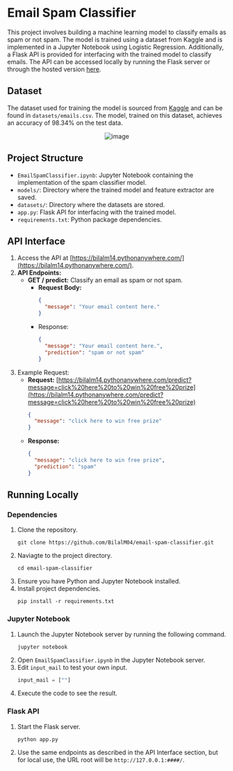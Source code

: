 # Email Spam Classifier

This project involves building a machine learning model to classify emails as spam or not spam. The model is trained using a dataset from Kaggle and is implemented in a Jupyter Notebook using Logistic Regression. Additionally, a Flask API is provided for interfacing with the trained model to classify emails. The API can be accessed locally by running the Flask server or through the hosted version [here](https://bilalm14.pythonanywhere.com/predict?message=). 

## Dataset 

The dataset used for training the model is sourced from [Kaggle](https://www.kaggle.com/datasets/jackksoncsie/spam-email-dataset?resource=download) and can be found in `datasets/emails.csv`. The model, trained on this dataset, achieves an accuracy of 98.34% on the test data.

<div align="center">

![image](https://github.com/user-attachments/assets/1351fe99-8061-42b8-8ee8-87d4cc907ae5)

</div>

## Project Structure

- `EmailSpamClassifier.ipynb`: Jupyter Notebook containing the implementation of the spam classifier model.
- `models/`: Directory where the trained model and feature extractor are saved.
- `datasets/`: Directory where the datasets are stored.
- `app.py`: Flask API for interfacing with the trained model.
- `requirements.txt`: Python package dependencies.

## API Interface

1. Access the API at [https://bilalm14.pythonanywhere.com/](https://bilalm14.pythonanywhere.com/).
2. **API Endpoints:**
   - **GET / predict:** Classify an email as spam or not spam.
     - **Request Body:**
       ```json
       {
         "message": "Your email content here."
       }
       ```
     - Response:
       ```json
       {
         "message": "Your email content here.",
         "prediction": "spam or not spam"
       }
       ```
3. Example Request:
   - **Request:** [https://bilalm14.pythonanywhere.com/predict?message=click%20here%20to%20win%20free%20prize](https://bilalm14.pythonanywhere.com/predict?message=click%20here%20to%20win%20free%20prize)
      ```json
      {
        "message": "click here to win free prize"
      }
      ```
   - **Response:**
     ```json
     {
       "message": "click here to win free prize",
       "prediction": "spam"
     }
     ```

## Running Locally

### Dependencies

1. Clone the repository.
   ```
   git clone https://github.com/BilalM04/email-spam-classifier.git
   ```
2. Naviagte to the project directory.
   ```
   cd email-spam-classifier
   ```
3. Ensure you have Python and Jupyter Notebook installed.
4. Install project dependencies.
   ```
   pip install -r requirements.txt
   ```

### Jupyter Notebook

1. Launch the Jupyter Notebook server by running the following command.
   ```
   jupyter notebook
   ```
2. Open `EmailSpamClassifier.ipynb` in the Jupyter Notebook server.
3. Edit `input_mail` to test your own input.
   ```python
   input_mail = [""]
   ```
4. Execute the code to see the result.

### Flask API

1. Start the Flask server.
   ```
   python app.py
   ```
2. Use the same endpoints as described in the API Interface section, but for local use, the URL root will be `http://127.0.0.1:####/`.





